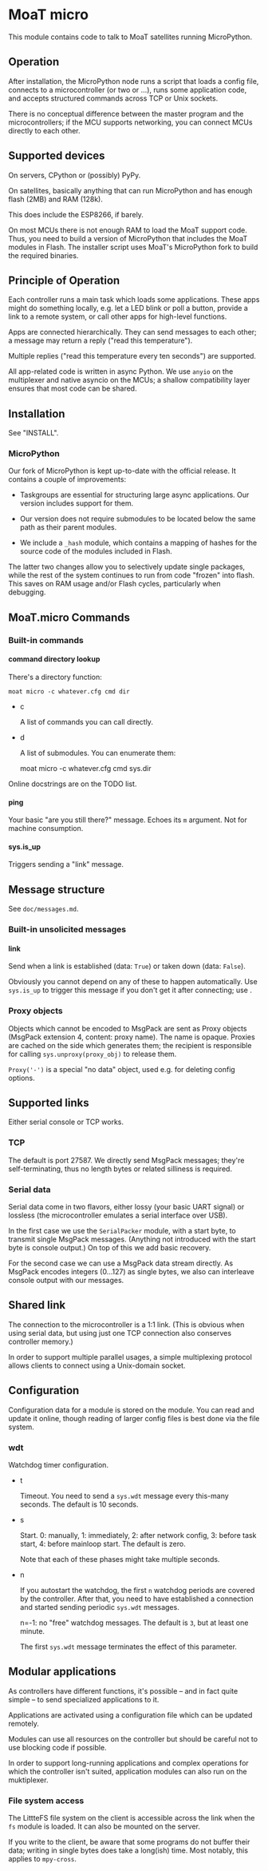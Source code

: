 # MoaT micro

This module contains code to talk to MoaT satellites running MicroPython.

## Operation

After installation, the MicroPython node runs a script that loads a config
file, connects to a microcontroller (or two or …), runs some application
code, and accepts structured commands across TCP or Unix sockets.

There is no conceptual difference between the master program and the
microcontrollers; if the MCU supports networking, you can connect MCUs
directly to each other.

## Supported devices

On servers, CPython or (possibly) PyPy.

On satellites, basically anything that can run MicroPython and has enough
flash (2MB) and RAM (128k).

This does include the ESP8266, if barely.

On most MCUs there is not enough RAM to load the MoaT support code.
Thus, you need to build a version of MicroPython that includes the MoaT
modules in Flash. The installer script uses MoaT's MicroPython fork 
to build the required binaries.

## Principle of Operation

Each controller runs a main task which loads some applications. These apps  
might do something locally, e.g. let a LED blink or poll a button, provide
a link to a remote system, or call other apps for high-level functions.

Apps are connected hierarchically. They can send messages to each other;
a message may return a reply ("read this temperature").

Multiple replies ("read this temperature every ten seconds") are supported.

All app-related code is written in async Python. We use ``anyio`` on the
multiplexer and native asyncio on the MCUs; a shallow compatibility layer
ensures that most code can be shared.


## Installation

See "INSTALL".

### MicroPython

Our fork of MicroPython is kept up-to-date with the official release. It
contains a couple of improvements:

* Taskgroups are essential for structuring large async applications. Our
  version includes support for them.

* Our version does not require submodules to be located below the same path
  as their parent modules.

* We include a ``_hash`` module, which contains a mapping of hashes for the
  source code of the modules included in Flash. 

The latter two changes allow you to selectively update single packages, while
the rest of the system continues to run from code "frozen" into flash. This
saves on RAM usage and/or Flash cycles, particularly when debugging.


## MoaT.micro Commands

### Built-in commands

#### command directory lookup

There's a directory function:

	moat micro -c whatever.cfg cmd dir

* c

  A list of commands you can call directly.

* d

  A list of submodules. You can enumerate them:

	moat micro -c whatever.cfg cmd sys.dir

Online docstrings are on the TODO list.


#### ping

Your basic "are you still there?" message. Echoes its `m` argument. Not for
machine consumption.

#### sys.is\_up

Triggers sending a "link" message.

## Message structure

See `doc/messages.md`.

### Built-in unsolicited messages

#### link

Send when a link is established (data: ``True``) or taken down (data:
``False``).

Obviously you cannot depend on any of these to happen automatically. Use
`sys.is_up` to trigger this message if you don't get it after connecting;
use .

### Proxy objects

Objects which cannot be encoded to MsgPack are sent as Proxy objects (MsgPack
extension 4, content: proxy name). The name is opaque. Proxies are cached
on the side which generates them; the recipient is responsible for
calling `sys.unproxy(proxy_obj)` to release them.

`Proxy('-')` is a special "no data" object, used e.g. for deleting config
options.


## Supported links

Either serial console or TCP works.

### TCP

The default is port 27587. We directly send MsgPack messages; they're
self-terminating, thus no length bytes or related silliness is required.

### Serial data

Serial data come in two flavors, either lossy (your basic UART signal) or
lossless (the microcontroller emulates a serial interface over USB).

In the first case we use the `SerialPacker` module, with a start byte,
to transmit single MsgPack messages. (Anything not introduced with the
start byte is console output.) On top of this we add basic recovery.

For the second case we can use a MsgPack data stream directly. As MsgPack
encodes integers (0…127) as single bytes, we also can interleave console
output with our messages.

## Shared link

The connection to the microcontroller is a 1:1 link. (This is obvious when
using serial data, but using just one TCP connection also conserves
controller memory.)

In order to support multiple parallel usages, a simple multiplexing
protocol allows clients to connect using a Unix-domain socket.

## Configuration

Configuration data for a module is stored on the module. You can read and
update it online, though reading of larger config files is best done via
the file system.

### wdt

Watchdog timer configuration.

* t

  Timeout. You need to send a ``sys.wdt`` message every this-many seconds.
  The default is 10 seconds.

* s

  Start. 0: manually, 1: immediately, 2: after network config, 3:
  before task start, 4: before mainloop start. The default is zero.

  Note that each of these phases might take multiple seconds.

* n

  If you autostart the watchdog, the first ``n`` watchdog periods are covered by
  the controller. After that, you need to have established a connection and
  started sending periodic ``sys.wdt`` messages.

  n=-1: no "free" watchdog messages. The default is ``3``, but at least one
  minute.

  The first ``sys.wdt`` message terminates the effect of this parameter.


## Modular applications

As controllers have different functions, it's possible – and in fact quite
simple – to send specialized applications to it.

Applications are activated using a configuration file which can be updated
remotely.

Modules can use all resources on the controller but should be careful not
to use blocking code if possible.

In order to support long-running applications and complex operations for which
the controller isn't suited, application modules can also run on the muktiplexer.

### File system access

The LittteFS file system on the client is accessible across the link when
the `fs` module is loaded. It can also be mounted on the server.

If you write to the client, be aware that some programs do not buffer their
data; writing in single bytes does take a long(ish) time. Most notably, this
applies to `mpy-cross`.

